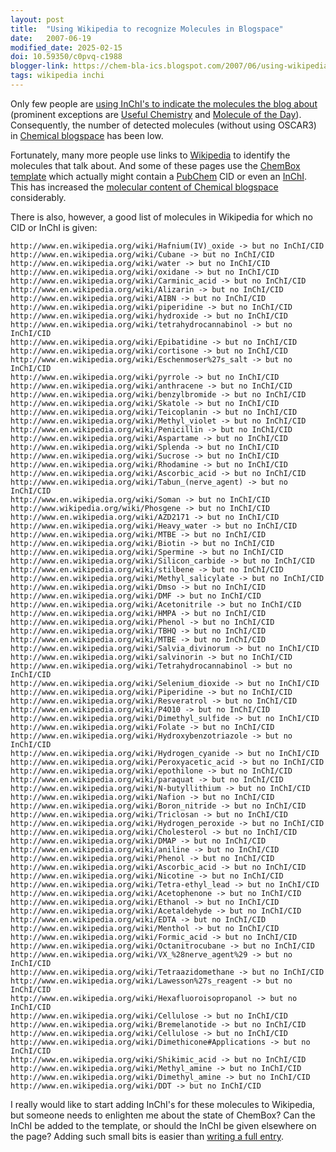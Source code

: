 ```yaml
---
layout: post
title:  "Using Wikipedia to recognize Molecules in Blogspace"
date:   2007-06-19
modified_date: 2025-02-15
doi: 10.59350/c0pvq-c1988
blogger-link: https://chem-bla-ics.blogspot.com/2007/06/using-wikipedia-to-recognize-molecules.html
tags: wikipedia inchi
---
```


Only few people are [using InChI's to indicate the molecules the blog about](http://chem-bla-ics.blogspot.com/2006/12/including-smiles-cml-and-inchi-in.html)
(prominent exceptions are [Useful Chemistry](http://usefulchem.blogspot.com/) and [Molecule of the Day](http://www.scienceblogs.com/moleculeoftheday/)).
Consequently, the number of detected molecules (without using OSCAR3) in [Chemical blogspace](http://cb.openmolecules.net/) has been low.

Fortunately, many more people use links to [Wikipedia](http://wikipedia.org/) to identify the molecules that talk about. And some of these pages
use the [ChemBox template](http://en.wikipedia.org/wiki/Template:Chembox) which actually might contain a
[PubChem](http://pubchem.ncbi.nlm.nih.gov/) CID or even an [InChI](http://www.iupac.org/inchi/). This has increased the
[molecular content of Chemical blogspace](http://cb.openmolecules.net/inchis.php) considerably.

There is also, however, a good list of molecules in Wikipedia for which no CID or InChI is given:

```
http://www.en.wikipedia.org/wiki/Hafnium(IV)_oxide -> but no InChI/CID
http://www.en.wikipedia.org/wiki/Cubane -> but no InChI/CID
http://www.en.wikipedia.org/wiki/water -> but no InChI/CID
http://www.en.wikipedia.org/wiki/oxidane -> but no InChI/CID
http://www.en.wikipedia.org/wiki/Carminic_acid -> but no InChI/CID
http://www.en.wikipedia.org/wiki/Alizarin -> but no InChI/CID
http://www.en.wikipedia.org/wiki/AIBN -> but no InChI/CID
http://www.en.wikipedia.org/wiki/piperidine -> but no InChI/CID
http://www.en.wikipedia.org/wiki/hydroxide -> but no InChI/CID
http://www.en.wikipedia.org/wiki/tetrahydrocannabinol -> but no InChI/CID
http://www.en.wikipedia.org/wiki/Epibatidine -> but no InChI/CID
http://www.en.wikipedia.org/wiki/cortisone -> but no InChI/CID
http://www.en.wikipedia.org/wiki/Eschenmoser%27s_salt -> but no InChI/CID
http://www.en.wikipedia.org/wiki/pyrrole -> but no InChI/CID
http://www.en.wikipedia.org/wiki/anthracene -> but no InChI/CID
http://www.en.wikipedia.org/wiki/benzylbromide -> but no InChI/CID
http://www.en.wikipedia.org/wiki/Skatole -> but no InChI/CID
http://www.en.wikipedia.org/wiki/Teicoplanin -> but no InChI/CID
http://www.en.wikipedia.org/wiki/Methyl_violet -> but no InChI/CID
http://www.en.wikipedia.org/wiki/Penicillin -> but no InChI/CID
http://www.en.wikipedia.org/wiki/Aspartame -> but no InChI/CID
http://www.en.wikipedia.org/wiki/Splenda -> but no InChI/CID
http://www.en.wikipedia.org/wiki/Sucrose -> but no InChI/CID
http://www.en.wikipedia.org/wiki/Rhodamine -> but no InChI/CID
http://www.en.wikipedia.org/wiki/Ascorbic_acid -> but no InChI/CID
http://www.en.wikipedia.org/wiki/Tabun_(nerve_agent) -> but no InChI/CID
http://www.en.wikipedia.org/wiki/Soman -> but no InChI/CID
http://www.wikipedia.org/wiki/Phosgene -> but no InChI/CID
http://www.en.wikipedia.org/wiki/AZD2171 -> but no InChI/CID
http://www.en.wikipedia.org/wiki/Heavy_water -> but no InChI/CID
http://www.en.wikipedia.org/wiki/MTBE -> but no InChI/CID
http://www.en.wikipedia.org/wiki/Biotin -> but no InChI/CID
http://www.en.wikipedia.org/wiki/Spermine -> but no InChI/CID
http://www.en.wikipedia.org/wiki/Silicon_carbide -> but no InChI/CID
http://www.en.wikipedia.org/wiki/stilbene -> but no InChI/CID
http://www.en.wikipedia.org/wiki/Methyl_salicylate -> but no InChI/CID
http://www.en.wikipedia.org/wiki/Dmso -> but no InChI/CID
http://www.en.wikipedia.org/wiki/DMF -> but no InChI/CID
http://www.en.wikipedia.org/wiki/Acetonitrile -> but no InChI/CID
http://www.en.wikipedia.org/wiki/HMPA -> but no InChI/CID
http://www.en.wikipedia.org/wiki/Phenol -> but no InChI/CID
http://www.en.wikipedia.org/wiki/TBHQ -> but no InChI/CID
http://www.en.wikipedia.org/wiki/MTBE -> but no InChI/CID
http://www.en.wikipedia.org/wiki/Salvia_divinorum -> but no InChI/CID
http://www.en.wikipedia.org/wiki/salvinorin -> but no InChI/CID
http://www.en.wikipedia.org/wiki/Tetrahydrocannabinol -> but no InChI/CID
http://www.en.wikipedia.org/wiki/Selenium_dioxide -> but no InChI/CID
http://www.en.wikipedia.org/wiki/Piperidine -> but no InChI/CID
http://www.en.wikipedia.org/wiki/Resveratrol -> but no InChI/CID
http://www.en.wikipedia.org/wiki/P4O10 -> but no InChI/CID
http://www.en.wikipedia.org/wiki/Dimethyl_sulfide -> but no InChI/CID
http://www.en.wikipedia.org/wiki/Folate -> but no InChI/CID
http://www.en.wikipedia.org/wiki/Hydroxybenzotriazole -> but no InChI/CID
http://www.en.wikipedia.org/wiki/Hydrogen_cyanide -> but no InChI/CID
http://www.en.wikipedia.org/wiki/Peroxyacetic_acid -> but no InChI/CID
http://www.en.wikipedia.org/wiki/epothilone -> but no InChI/CID
http://www.en.wikipedia.org/wiki/paraquat -> but no InChI/CID
http://www.en.wikipedia.org/wiki/N-butyllithium -> but no InChI/CID
http://www.en.wikipedia.org/wiki/Nafion -> but no InChI/CID
http://www.en.wikipedia.org/wiki/Boron_nitride -> but no InChI/CID
http://www.en.wikipedia.org/wiki/Triclosan -> but no InChI/CID
http://www.en.wikipedia.org/wiki/Hydrogen_peroxide -> but no InChI/CID
http://www.en.wikipedia.org/wiki/Cholesterol -> but no InChI/CID
http://www.en.wikipedia.org/wiki/DMAP -> but no InChI/CID
http://www.en.wikipedia.org/wiki/aniline -> but no InChI/CID
http://www.en.wikipedia.org/wiki/Phenol -> but no InChI/CID
http://www.en.wikipedia.org/wiki/Ascorbic_acid -> but no InChI/CID
http://www.en.wikipedia.org/wiki/Nicotine -> but no InChI/CID
http://www.en.wikipedia.org/wiki/Tetra-ethyl_lead -> but no InChI/CID
http://www.en.wikipedia.org/wiki/Acetophenone -> but no InChI/CID
http://www.en.wikipedia.org/wiki/Ethanol -> but no InChI/CID
http://www.en.wikipedia.org/wiki/Acetaldehyde -> but no InChI/CID
http://www.en.wikipedia.org/wiki/EDTA -> but no InChI/CID
http://www.en.wikipedia.org/wiki/Menthol -> but no InChI/CID
http://www.en.wikipedia.org/wiki/Formic_acid -> but no InChI/CID
http://www.en.wikipedia.org/wiki/Octanitrocubane -> but no InChI/CID
http://www.en.wikipedia.org/wiki/VX_%28nerve_agent%29 -> but no InChI/CID
http://www.en.wikipedia.org/wiki/Tetraazidomethane -> but no InChI/CID
http://www.en.wikipedia.org/wiki/Lawesson%27s_reagent -> but no InChI/CID
http://www.en.wikipedia.org/wiki/Hexafluoroisopropanol -> but no InChI/CID
http://www.en.wikipedia.org/wiki/Cellulose -> but no InChI/CID
http://www.en.wikipedia.org/wiki/Bremelanotide -> but no InChI/CID
http://www.en.wikipedia.org/wiki/Cellulose -> but no InChI/CID
http://www.en.wikipedia.org/wiki/Dimethicone#Applications -> but no InChI/CID
http://www.en.wikipedia.org/wiki/Shikimic_acid -> but no InChI/CID
http://www.en.wikipedia.org/wiki/Methyl_amine -> but no InChI/CID
http://www.en.wikipedia.org/wiki/Dimethyl_amine -> but no InChI/CID
http://www.en.wikipedia.org/wiki/DDT -> but no InChI/CID
```

I really would like to start adding InChI's for these molecules to Wikipedia, but someone needs to enlighten me about
the state of ChemBox? Can the InChI be added to the template, or should the InChI be given elsewhere on the page?
Adding such small bits is easier than [writing a full entry](http://mndoci.com/blog/2007/06/17/writing-something-on-wikipedia/).
